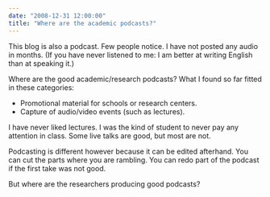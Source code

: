 ```yaml
---
date: "2008-12-31 12:00:00"
title: "Where are the academic podcasts?"
---
```




This blog is also a podcast. Few people notice. I have not posted any audio in months. (If you have never listened to me: I am better at writing English than at speaking it.)

Where are the good academic/research podcasts? What I found so far fitted in these categories:

- Promotional material for schools or research centers.
- Capture of audio/video events (such as lectures).


I have never liked lectures. I was the kind of student to never pay any attention in class. Some live talks are good, but most are not.

Podcasting is different however because it can be edited afterhand. You can cut the parts where you are rambling. You can redo part of the podcast if the first take was not good.

But where are the researchers producing good podcasts?


